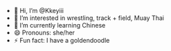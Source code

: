 - 👋 Hi, I’m @Kkeyiii
- 👀 I’m interested in wrestling, track + field, Muay Thai
- 🌱 I’m currently learning Chinese
- 😄 Pronouns: she/her
- ⚡ Fun fact: I have a goldendoodle

<!---
Kkeyiii/Kkeyiii is a ✨ special ✨ repository because its `README.md` (this file) appears on your GitHub profile.
You can click the Preview link to take a look at your changes.
--->
